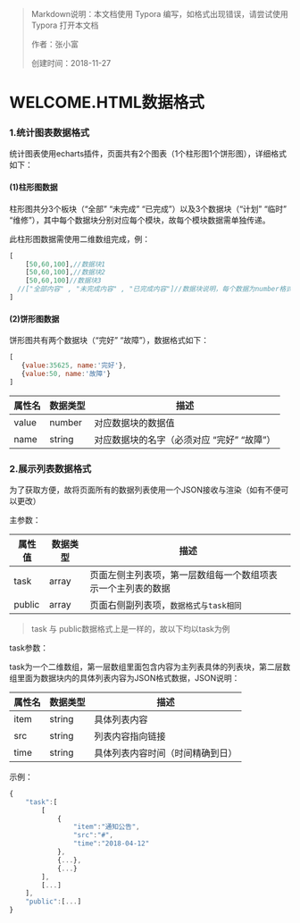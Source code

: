 > Markdown说明：本文档使用 Typora 编写，如格式出现错误，请尝试使用 Typora 打开本文档
>
> 作者：张小富
>
> 创建时间：2018-11-27

# WELCOME.HTML数据格式

### 1.统计图表数据格式

统计图表使用echarts插件，页面共有2个图表（1个柱形图1个饼形图），详细格式如下：

#### (1)柱形图数据

柱形图共分3个板块（“全部” “未完成” “已完成”）以及3个数据块（“计划” “临时” “维修”），其中每个数据块分别对应每个模块，故每个模块数据需单独传递。

此柱形图数据需使用二维数组完成，例：

```javascript
[
    [50,60,100],//数据块1
    [50,60,100],//数据块2
    [50,60,100]//数据块3
  //["全部内容" , "未完成内容" , "已完成内容"]//数据块说明，每个数据为number格式
]
```

#### (2)饼形图数据

饼形图共有两个数据块（“完好” “故障”），数据格式如下：

```javascript
[
   {value:35625, name:'完好'},
   {value:50, name:'故障'}
]
```

| 属性名 | 数据类型 | 描述                                       |
| ------ | -------- | ------------------------------------------ |
| value  | number   | 对应数据块的数据值                         |
| name   | string   | 对应数据块的名字（必须对应 “完好” “故障”） |

### 2.展示列表数据格式

为了获取方便，故将页面所有的数据列表使用一个JSON接收与渲染（如有不便可以更改）

主参数：

| 属性值 | 数据类型 | 描述                                                         |
| ------ | -------- | ------------------------------------------------------------ |
| task   | array    | 页面左侧主列表项，第一层数组每一个数组项表示一个主列表的数据 |
| public | array    | 页面右侧副列表项，`数据格式与task相同`                       |

> task 与 public数据格式上是一样的，故以下均以task为例

task参数：

task为一个二维数组，第一层数组里面包含内容为主列表具体的列表块，第二层数组里面为数据块内的具体列表内容为JSON格式数据，JSON说明：

| 属性名 | 数据类型 | 描述                             |
| ------ | -------- | -------------------------------- |
| item   | string   | 具体列表内容                     |
| src    | string   | 列表内容指向链接                 |
| time   | string   | 具体列表内容时间（时间精确到日） |

示例：

```javascript
{
    "task":[
        [
            {
            	"item":"通知公告",
                "src":"#",
            	"time":"2018-04-12"
        	},
            {...},
            {...}
        ],
        [...]
    ],
    "public":[...]
}
```

